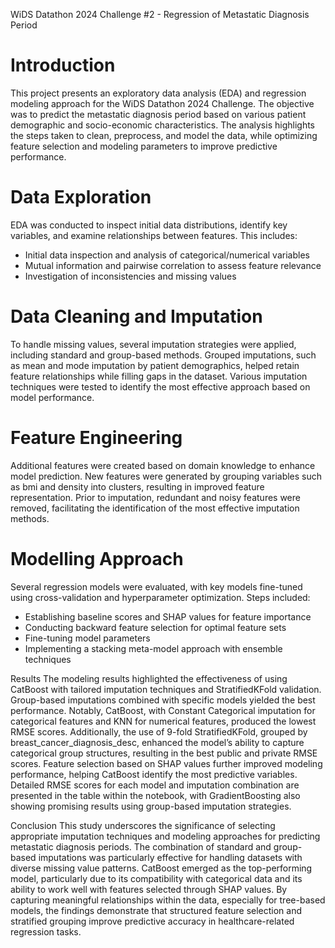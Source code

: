 WiDS Datathon 2024 Challenge #2 - Regression of Metastatic Diagnosis Period
# Introduction
This project presents an exploratory data analysis (EDA) and regression modeling approach for the WiDS Datathon 2024 Challenge. The objective was to predict the metastatic diagnosis period based on various patient demographic and socio-economic characteristics. The analysis highlights the steps taken to clean, preprocess, and model the data, while optimizing feature selection and modeling parameters to improve predictive performance.

# Data Exploration
EDA was conducted to inspect initial data distributions, identify key variables, and examine relationships between features. This includes:

- Initial data inspection and analysis of categorical/numerical variables
- Mutual information and pairwise correlation to assess feature relevance
- Investigation of inconsistencies and missing values
  
# Data Cleaning and Imputation
To handle missing values, several imputation strategies were applied, including standard and group-based methods. Grouped imputations, such as mean and mode imputation by patient demographics, helped retain feature relationships while filling gaps in the dataset. Various imputation techniques were tested to identify the most effective approach based on model performance.

# Feature Engineering
Additional features were created based on domain knowledge to enhance model prediction. New features were generated by grouping variables such as bmi and density into clusters, resulting in improved feature representation. Prior to imputation, redundant and noisy features were removed, facilitating the identification of the most effective imputation methods.

# Modelling Approach
Several regression models were evaluated, with key models fine-tuned using cross-validation and hyperparameter optimization. Steps included:

- Establishing baseline scores and SHAP values for feature importance
- Conducting backward feature selection for optimal feature sets
- Fine-tuning model parameters
- Implementing a stacking meta-model approach with ensemble techniques
  
Results
The modeling results highlighted the effectiveness of using CatBoost with tailored imputation techniques and StratifiedKFold validation. 
Group-based imputations combined with specific models yielded the best performance. Notably, CatBoost, with Constant Categorical imputation for categorical features and KNN for numerical features, produced the lowest RMSE scores. Additionally, the use of 9-fold StratifiedKFold, grouped by breast_cancer_diagnosis_desc, enhanced the model’s ability to capture categorical group structures, resulting in the best public and private RMSE scores. 
Feature selection based on SHAP values further improved modeling performance, helping CatBoost identify the most predictive variables.
Detailed RMSE scores for each model and imputation combination are presented in the table within the notebook, with GradientBoosting also showing promising results using group-based imputation strategies.

Conclusion
This study underscores the significance of selecting appropriate imputation techniques and modeling approaches for predicting metastatic diagnosis periods. The combination of standard and group-based imputations was particularly effective for handling datasets with diverse missing value patterns. CatBoost emerged as the top-performing model, particularly due to its compatibility with categorical data and its ability to work well with features selected through SHAP values. By capturing meaningful relationships within the data, especially for tree-based models, the findings demonstrate that structured feature selection and stratified grouping improve predictive accuracy in healthcare-related regression tasks.
